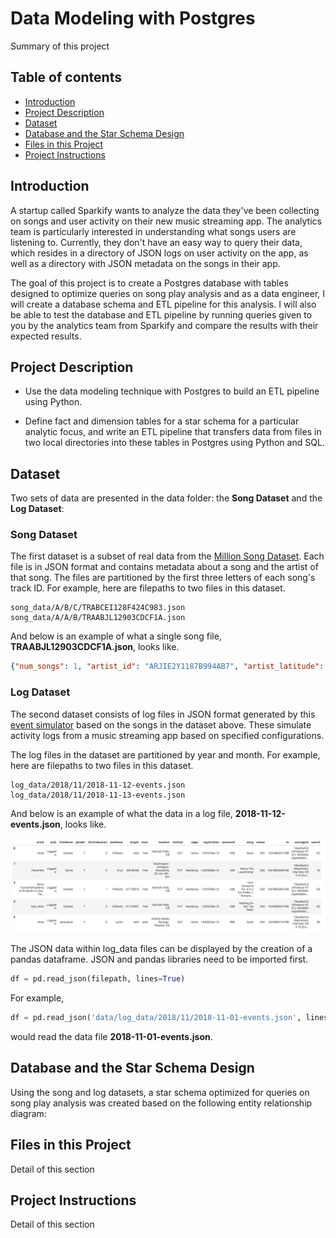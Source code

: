 # Data Modeling with Postgres
>
Summary of this project

## Table of contents

* [Introduction](#introduction)
* [Project Description](#project-description)
* [Dataset](#dataset)
* [Database and the Star Schema Design](#database-and-the-star-schema-design)
* [Files in this Project](#files-in-this-project)
* [Project Instructions](#project-instructions)

## Introduction
A startup called Sparkify wants to analyze the data they've been collecting on songs and user activity on their new music streaming app. The analytics team is particularly interested in understanding what songs users are listening to. Currently, they don't have an easy way to query their data, which resides in a directory of JSON logs on user activity on the app, as well as a directory with JSON metadata on the songs in their app.

The goal of this project is to create a Postgres database with tables designed to optimize queries on song play analysis and as a data engineer, I will create a database schema and ETL pipeline for this analysis. I will also be able to test the database and ETL pipeline by running queries given to you by the analytics team from Sparkify and compare the results with their expected results.

## Project Description
* Use the data modeling technique with Postgres to build an ETL pipeline using Python.

* Define fact and dimension tables for a star schema for a particular analytic focus, and write an ETL pipeline that transfers data from files in two local directories into these tables in Postgres using Python and SQL.

## Dataset
Two sets of data are presented in the data folder: the **Song Dataset** and the **Log Dataset**:

### Song Dataset
The first dataset is a subset of real data from the [Million Song Dataset](https://labrosa.ee.columbia.edu/millionsong/). Each file is in JSON format and contains metadata about a song and the artist of that song. The files are partitioned by the first three letters of each song's track ID. For example, here are filepaths to two files in this dataset.

```
song_data/A/B/C/TRABCEI128F424C983.json
song_data/A/A/B/TRAABJL12903CDCF1A.json
```

And below is an example of what a single song file, **TRAABJL12903CDCF1A.json**, looks like.

```json
{"num_songs": 1, "artist_id": "ARJIE2Y1187B994AB7", "artist_latitude": null, "artist_longitude": null, "artist_location": "", "artist_name": "Line Renaud", "song_id": "SOUPIRU12A6D4FA1E1", "title": "Der Kleine Dompfaff", "duration": 152.92036, "year": 0}
```

### Log Dataset
The second dataset consists of log files in JSON format generated by this [event simulator](https://github.com/Interana/eventsim) based on the songs in the dataset above. These simulate activity logs from a music streaming app based on specified configurations.

The log files in the dataset are partitioned by year and month. For example, here are filepaths to two files in this dataset.

```
log_data/2018/11/2018-11-12-events.json
log_data/2018/11/2018-11-13-events.json
```

And below is an example of what the data in a log file, **2018-11-12-events.json**, looks like.

![Log-data image](/log-data.png)

The JSON data within log_data files can be displayed by the creation of a pandas dataframe. JSON and pandas libraries need to be imported first.

```python
df = pd.read_json(filepath, lines=True)
```

For example,
```python
df = pd.read_json('data/log_data/2018/11/2018-11-01-events.json', lines=True)
```
would read the data file **2018-11-01-events.json**.

## Database and the Star Schema Design
Using the song and log datasets, a star schema optimized for queries on song play analysis was created based on the following entity relationship diagram:

## Files in this Project
Detail of this section

## Project Instructions
Detail of this section

